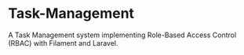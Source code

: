 # Task-Management
A Task Management system implementing Role-Based Access Control (RBAC) with Filament and Laravel.
